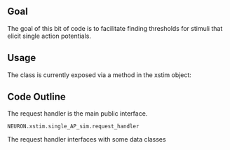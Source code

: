 ## Goal ##
The goal of this bit of code is to facilitate finding thresholds for stimuli that elicit single action potentials.

## Usage ##
The class is currently exposed via a method in the xstim object:

    

## Code Outline ##
The request handler is the main public interface.

    NEURON.xstim.single_AP_sim.request_handler

The request handler interfaces with some data classes
